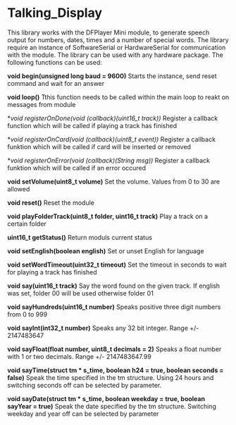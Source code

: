 # Talking_Display
This library works with the DFPlayer Mini module, to generate speech output for numbers, dates, times and a number of special words. The library require an instance of SoftwareSerial or HardwareSerial for communication with the module. The library can be used with any hardware package. The following functions can be used:

**void begin(unsigned long baud = 9600)** Starts the instance, send reset command and wait for an answer

**void loop()**  Tthis function needs to be called within the main loop to reakt on messages from module

**void registerOnDone(void (*callback)(uint16_t track))** Register a callback function which will be called if playing a track has finished

**void registerOnCard(void (*callback)(uint8_t event))** Register a callback funktion which will be called if card will be inserted or removed

**void registerOnError(void (*callback)(String msg))** Register a callback funktion which will be called if an error occured

**void setVolume(uint8_t volume)** Set the volume. Values from 0 to 30 are allowed

**void reset()** Reset the module

**void playFolderTrack(uint8_t folder, uint16_t track)** Play a track on a certain folder

**uint16_t getStatus()** Return moduls current status

**void setEnglish(boolean english)** Set or unset English for language

**void setWordTimeout(uint32_t timeout)** Set the timeout in seconds to wait for playing a track has finished

**void say(uint16_t track)** Say the word found on the given track. If english was set, folder 00 will be used otherwise folder 01

**void sayHundreds(uint16_t number)** Speaks positive three digit numbers from 0 to 999

**void sayInt(int32_t number)** Speaks any 32 bit integer. Range +/- 2147483647

**void sayFloat(float number, uint8_t decimals = 2)** Speaks a float number with 1 or two decimals. Range +/- 2147483647.99

**void sayTime(struct tm * s_time, boolean h24 = true, boolean seconds = false)** Speak the time specified in the tm structure. Using 24 hours and switching seconds off can be selected by parameter.

**void sayDate(struct tm * s_time, boolean weekday = true, boolean sayYear = true)** Speak the date specified by the tm structure. Switching weekday and year off can be selected by parameter
